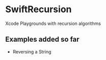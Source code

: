 # SwiftRecursion
Xcode Playgrounds with recursion algorithms

## Examples added so far
- Reversing a String

